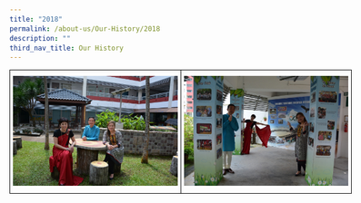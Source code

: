 ```yaml
---
title: "2018"
permalink: /about-us/Our-History/2018
description: ""
third_nav_title: Our History
---
```

<style type="text/css">
.tg  {border-collapse:collapse;border-spacing:0;margin:0px auto;}
.tg td{border-color:black;border-style:solid;border-width:1px;font-family:Arial, sans-serif;font-size:14px;
  overflow:hidden;padding:10px 5px;word-break:normal;}
.tg th{border-color:black;border-style:solid;border-width:1px;font-family:Arial, sans-serif;font-size:14px;
  font-weight:normal;overflow:hidden;padding:10px 5px;word-break:normal;}
.tg .tg-0lax{text-align:left;vertical-align:top}
</style>
<table class="tg" style="undefined;table-layout: fixed; width: 602px">
<colgroup>
<col style="width: 301px">
<col style="width: 301px">
</colgroup>
<tbody>
  <tr>
    <td class="tg-0lax"><img src="/images/20181.jpeg"></td>
    <td class="tg-0lax"><img src="/images/20182.jpeg"></td>
  </tr>
</tbody>
</table>